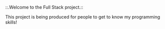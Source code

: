 ::.Welcome to the Full Stack project.::


This project is being produced for people to get to know my programming skills!
